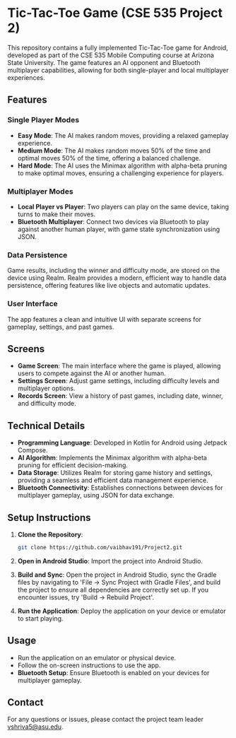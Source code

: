 # Tic-Tac-Toe Game (CSE 535 Project 2)

This repository contains a fully implemented Tic-Tac-Toe game for Android, developed as part of the CSE 535 Mobile Computing course at Arizona State University. The game features an AI opponent and Bluetooth multiplayer capabilities, allowing for both single-player and local multiplayer experiences.

## Features

### Single Player Modes
- **Easy Mode**: The AI makes random moves, providing a relaxed gameplay experience.
- **Medium Mode**: The AI makes random moves 50% of the time and optimal moves 50% of the time, offering a balanced challenge.
- **Hard Mode**: The AI uses the Minimax algorithm with alpha-beta pruning to make optimal moves, ensuring a challenging experience for players.

### Multiplayer Modes
- **Local Player vs Player**: Two players can play on the same device, taking turns to make their moves.
- **Bluetooth Multiplayer**: Connect two devices via Bluetooth to play against another human player, with game state synchronization using JSON.

### Data Persistence
Game results, including the winner and difficulty mode, are stored on the device using Realm. Realm provides a modern, efficient way to handle data persistence, offering features like live objects and automatic updates.

### User Interface
The app features a clean and intuitive UI with separate screens for gameplay, settings, and past games.

## Screens

- **Game Screen**: The main interface where the game is played, allowing users to compete against the AI or another human.
- **Settings Screen**: Adjust game settings, including difficulty levels and multiplayer options.
- **Records Screen**: View a history of past games, including date, winner, and difficulty mode.

## Technical Details

- **Programming Language**: Developed in Kotlin for Android using Jetpack Compose.
- **AI Algorithm**: Implements the Minimax algorithm with alpha-beta pruning for efficient decision-making.
- **Data Storage**: Utilizes Realm for storing game history and settings, providing a seamless and efficient data management experience.
- **Bluetooth Connectivity**: Establishes connections between devices for multiplayer gameplay, using JSON for data exchange.

## Setup Instructions

1. **Clone the Repository**:
    ```sh
    git clone https://github.com/vaibhav191/Project2.git
    ```

2. **Open in Android Studio**: Import the project into Android Studio.

3. **Build and Sync**: Open the project in Android Studio, sync the Gradle files by navigating to 'File -> Sync Project with Gradle Files', and build the project to ensure all dependencies are correctly set up. If you encounter issues, try 'Build -> Rebuild Project'.

4. **Run the Application**: Deploy the application on your device or emulator to start playing.

## Usage

- Run the application on an emulator or physical device.
- Follow the on-screen instructions to use the app.
- **Bluetooth Setup**: Ensure Bluetooth is enabled on your devices for multiplayer gameplay.

## Contact

For any questions or issues, please contact the project team leader [vshriva5@asu.edu](mailto:vshriva5@asu.edu).
